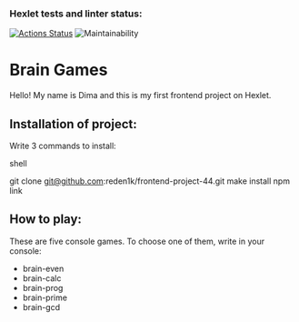 ### Hexlet tests and linter status:
[![Actions Status](https://github.com/reden1k/frontend-project-44/actions/workflows/hexlet-check.yml/badge.svg)](https://github.com/reden1k/frontend-project-44/actions)
![Maintainability](https://codeclimate.com/github/reden1k/frontend-project-44/maintainability)

# Brain Games
Hello! My name is Dima and this is my first frontend project on Hexlet.

## Installation of project:

Write 3 commands to install:

shell

git clone git@github.com:reden1k/frontend-project-44.git
make install
npm link


## How to play:


These are five console games.
To choose one of them, write in your console:
- brain-even 
- brain-calc 
- brain-prog 
- brain-prime
- brain-gcd